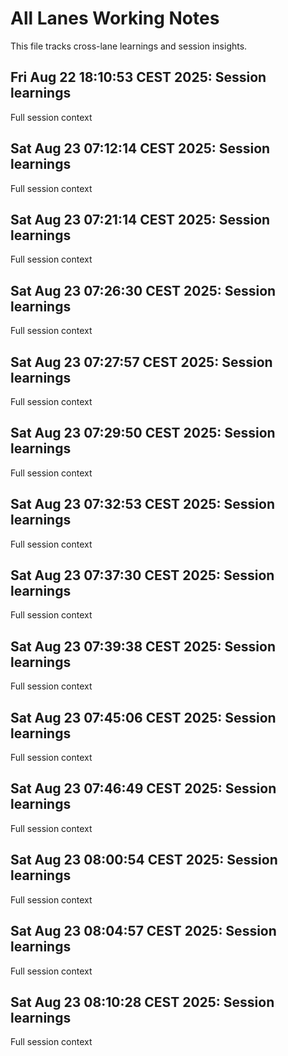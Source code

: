 # All Lanes Working Notes

This file tracks cross-lane learnings and session insights.
## Fri Aug 22 18:10:53 CEST 2025: Session learnings
Full session context

## Sat Aug 23 07:12:14 CEST 2025: Session learnings
Full session context

## Sat Aug 23 07:21:14 CEST 2025: Session learnings
Full session context

## Sat Aug 23 07:26:30 CEST 2025: Session learnings
Full session context

## Sat Aug 23 07:27:57 CEST 2025: Session learnings
Full session context

## Sat Aug 23 07:29:50 CEST 2025: Session learnings
Full session context

## Sat Aug 23 07:32:53 CEST 2025: Session learnings
Full session context

## Sat Aug 23 07:37:30 CEST 2025: Session learnings
Full session context

## Sat Aug 23 07:39:38 CEST 2025: Session learnings
Full session context

## Sat Aug 23 07:45:06 CEST 2025: Session learnings
Full session context

## Sat Aug 23 07:46:49 CEST 2025: Session learnings
Full session context

## Sat Aug 23 08:00:54 CEST 2025: Session learnings
Full session context

## Sat Aug 23 08:04:57 CEST 2025: Session learnings
Full session context

## Sat Aug 23 08:10:28 CEST 2025: Session learnings
Full session context


